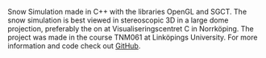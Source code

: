 Snow Simulation made in C++ with the libraries OpenGL and SGCT.
The snow simulation is best viewed in stereoscopic 3D in a large dome projection, preferably the on at Visualiseringscentret C in Norrköping.
The project was made in the course TNM061 at Linköpings University.
For more information and code check out [GitHub](https://github.com/tistatos/TNM061-StereoSnowSim).

